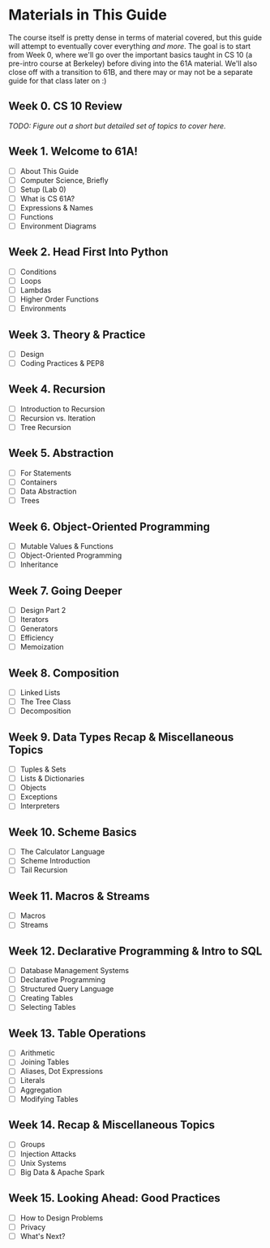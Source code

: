 # Materials in This Guide
The course itself is pretty dense in terms of material covered, but this guide will attempt to eventually cover everything *and more*. The goal is to start from Week 0, where we'll go over the important basics taught in CS 10 (a pre-intro course at Berkeley) before diving into the 61A material. We'll also close off with a transition to 61B, and there may or may not be a separate guide for that class later on :)

## Week 0. CS 10 Review
*TODO: Figure out a short but detailed set of topics to cover here.*

## Week 1. Welcome to 61A!
- [ ] About This Guide
- [ ] Computer Science, Briefly
- [ ] Setup (Lab 0)
- [ ] What is CS 61A?
- [ ] Expressions & Names
- [ ] Functions
- [ ] Environment Diagrams

## Week 2. Head First Into Python
- [ ] Conditions
- [ ] Loops
- [ ] Lambdas
- [ ] Higher Order Functions
- [ ] Environments

## Week 3. Theory & Practice
- [ ] Design
- [ ] Coding Practices & PEP8

## Week 4. Recursion
- [ ] Introduction to Recursion
- [ ] Recursion vs. Iteration
- [ ] Tree Recursion

## Week 5. Abstraction
- [ ] For Statements
- [ ] Containers
- [ ] Data Abstraction
- [ ] Trees

## Week 6. Object-Oriented Programming
- [ ] Mutable Values & Functions
- [ ] Object-Oriented Programming
- [ ] Inheritance

## Week 7. Going Deeper
- [ ] Design Part 2
- [ ] Iterators
- [ ] Generators
- [ ] Efficiency
- [ ] Memoization

## Week 8. Composition
- [ ] Linked Lists
- [ ] The Tree Class
- [ ] Decomposition

## Week 9. Data Types Recap & Miscellaneous Topics
- [ ] Tuples & Sets
- [ ] Lists & Dictionaries
- [ ] Objects
- [ ] Exceptions
- [ ] Interpreters

## Week 10. Scheme Basics
- [ ] The Calculator Language
- [ ] Scheme Introduction
- [ ] Tail Recursion

## Week 11. Macros & Streams
- [ ] Macros
- [ ] Streams

## Week 12. Declarative Programming & Intro to SQL
- [ ] Database Management Systems
- [ ] Declarative Programming
- [ ] Structured Query Language
- [ ] Creating Tables
- [ ] Selecting Tables

## Week 13. Table Operations
- [ ] Arithmetic
- [ ] Joining Tables
- [ ] Aliases, Dot Expressions
- [ ] Literals
- [ ] Aggregation
- [ ] Modifying Tables

## Week 14. Recap & Miscellaneous Topics
- [ ] Groups
- [ ] Injection Attacks
- [ ] Unix Systems
- [ ] Big Data & Apache Spark

## Week 15. Looking Ahead: Good Practices
- [ ] How to Design Problems
- [ ] Privacy
- [ ] What's Next?
